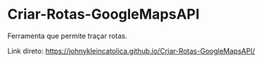 # Criar-Rotas-GoogleMapsAPI
Ferramenta que permite traçar rotas. 

Link direto: https://johnykleincatolica.github.io/Criar-Rotas-GoogleMapsAPI/
